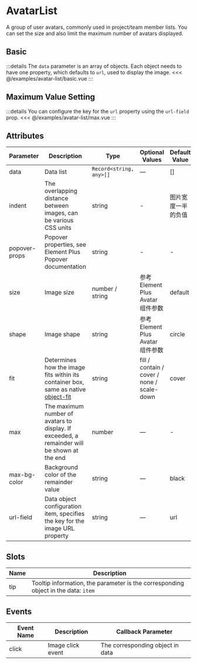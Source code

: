 # AvatarList

<script setup>
import Basic from '/examples/avatar-list/basic.vue'
import BasicSource from '/examples/avatar-list/basic.vue?raw'
import Max from '/examples/avatar-list/max.vue'
import MaxSource from '/examples/avatar-list/max.vue?raw'
</script>

A group of user avatars, commonly used in project/team member lists. You can set the size and also limit the maximum number of avatars displayed.

## Basic <play :source-code="BasicSource" />

<Basic />

:::details The `data` parameter is an array of objects. Each object needs to have one property, which defaults to `url`, used to display the image.
<<< @/examples/avatar-list/basic.vue
:::

## Maximum Value Setting  <play :source-code="MaxSource" />

<Max />

:::details You can configure the key for the `url` property using the `url-field` prop.
<<< @/examples/avatar-list/max.vue
:::


## Attributes

| Parameter        | Description   | Type                   | Optional Values     | Default Value |
| ----------- | ---------------------------------- | ------- | -------------------------- | ------ |
| data       | Data list                                | `Record<string, any>[]`  | —                          | []      |
| indent        | The overlapping distance between images, can be various CSS units    | string  | - | 图片宽度一半的负值   |
| popover-props        | Popover properties, see Element Plus Popover documentation   | string  | - | -   |
| size       | Image size   | number / string | 参考Element Plus Avatar 组件参数      | default  |
| shape       | Image shape   | string | 参考Element Plus Avatar 组件参数      | circle  |
| fit        | Determines how the image fits within its container box, same as native [object-fit](https://developer.mozilla.org/en-US/docs/Web/CSS/object-fit) | string  | fill / contain / cover / none / scale-down | cover      |
| max    | The maximum number of avatars to display. If exceeded, a remainder will be shown at the end     | number | —  |  -  |
| max-bg-color  | Background color of the remainder value                 | string  | —                          | black      |
| url-field   | Data object configuration item, specifies the key for the image URL property     | string | — | url  |

## Slots

| Name  | Description |
| ----- | ----------- |
| tip     | Tooltip information, the parameter is the corresponding object in the data: `item`       |

## Events

| Event Name | Description            | Callback Parameter              |
| -------- | ----------------------- | -------- |
| click    | Image click event |  The corresponding object in data      |
